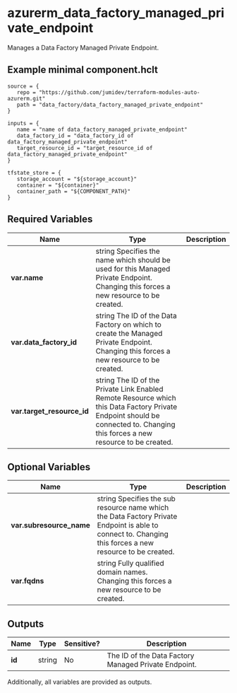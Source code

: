 # azurerm_data_factory_managed_private_endpoint

Manages a Data Factory Managed Private Endpoint.

## Example minimal component.hclt

```hcl
source = {
   repo = "https://github.com/jumidev/terraform-modules-auto-azurerm.git" 
   path = "data_factory/data_factory_managed_private_endpoint" 
}

inputs = {
   name = "name of data_factory_managed_private_endpoint" 
   data_factory_id = "data_factory_id of data_factory_managed_private_endpoint" 
   target_resource_id = "target_resource_id of data_factory_managed_private_endpoint" 
}

tfstate_store = {
   storage_account = "${storage_account}" 
   container = "${container}" 
   container_path = "${COMPONENT_PATH}" 
}

```

## Required Variables

| Name | Type |  Description |
| ---- | --------- |  ----------- |
| **var.name** | string  Specifies the name which should be used for this Managed Private Endpoint. Changing this forces a new resource to be created. | 
| **var.data_factory_id** | string  The ID of the Data Factory on which to create the Managed Private Endpoint. Changing this forces a new resource to be created. | 
| **var.target_resource_id** | string  The ID of the Private Link Enabled Remote Resource which this Data Factory Private Endpoint should be connected to. Changing this forces a new resource to be created. | 

## Optional Variables

| Name | Type |  Description |
| ---- | --------- |  ----------- |
| **var.subresource_name** | string  Specifies the sub resource name which the Data Factory Private Endpoint is able to connect to. Changing this forces a new resource to be created. | 
| **var.fqdns** | string  Fully qualified domain names. Changing this forces a new resource to be created. | 



## Outputs

| Name | Type | Sensitive? | Description |
| ---- | ---- | --------- | --------- |
| **id** | string | No  | The ID of the Data Factory Managed Private Endpoint. | 

Additionally, all variables are provided as outputs.
